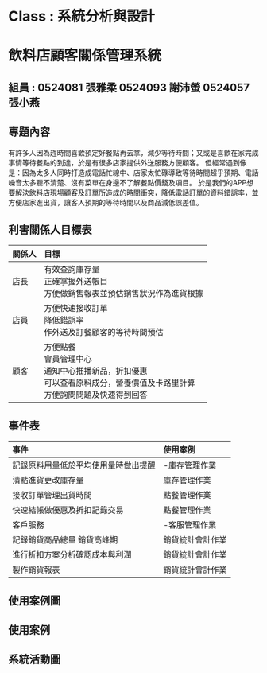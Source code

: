 # Class : 系統分析與設計
# 飲料店顧客關係管理系統
## 組員 : 0524081 張雅柔 0524093 謝沛螢 0524057 張小燕
## 專題內容

有許多人因為趕時間喜歡預定好餐點再去拿，減少等待時間；又或是喜歡在家完成事情等待餐點的到達，於是有很多店家提供外送服務方便顧客。
但經常遇到像是：因為太多人同時打造成電話忙線中、店家太忙碌導致等待時間超乎預期、電話噪音太多聽不清楚、沒有菜單在身邊不了解餐點價錢及項目。
於是我們的APP想要解決飲料店現場顧客及訂單所造成的時間衝突，降低電話訂單的資料錯誤率，並方便店家進出貨，讓客人預期的等待時間以及商品減低誤差值。

## 利害關係人目標表
| 關係人 | 目標 |
|:------ |:------|
| 店長 |   有效查詢庫存量  <br />    正確掌握外送帳目  <br />    方便做銷售報表並預估銷售狀況作為進貨根據 |
| 店員 |   方便快速接收訂單  <br />     降低錯誤率  <br />    作外送及訂餐顧客的等待時間預估 |
| 顧客 |   方便點餐  <br />  會員管理中心  <br />  通知中心推播新品，折扣優惠  <br />  可以查看原料成分，營養價值及卡路里計算 <br /> 方便詢問問題及快速得到回答 |

## 事件表
| 事件 | 使用案例 |
|:------ |:------|
|記錄原料用量低於平均使用量時做出提醒  | -庫存管理作業 |
| 清點進貨更改庫存量 | 庫存管理作業 |
| 接收訂單管理出貨時間 |點餐管理作業 |
| 快速結帳做優惠及折扣記錄交易 | 點餐管理作業 |
| 客戶服務 | -客服管理作業 |
|記錄銷貨商品總量 銷貨高峰期 |銷貨統計會計作業 |
| 進行折扣方案分析確認成本與利潤 |銷貨統計會計作業 |
| 製作銷貨報表 | 銷貨統計會計作業 | 





 






## 使用案例圖

## 使用案例

## 系統活動圖
